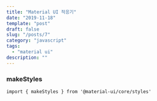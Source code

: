 ```yaml
---
title: "Material UI 적응기"
date: "2019-11-18"
template: "post"
draft: false
slug: "/posts/7"
category: "javascript"
tags:
  - "material ui"
description: ""
---
```


### makeStyles

`import { makeStyles } from '@material-ui/core/styles'`


